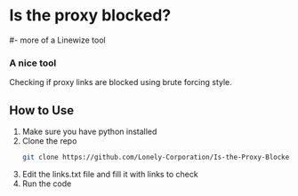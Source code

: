 # Is the proxy blocked?
#- more of a Linewize tool
### A nice tool
Checking if proxy links are blocked using brute forcing style.
## How to Use
1. Make sure you have python installed
2. Clone the repo
   ```bash
   git clone https://github.com/Lonely-Corporation/Is-the-Proxy-Blocked.git
   ```
3. Edit the links.txt file and fill it with links to check
4. Run the code
